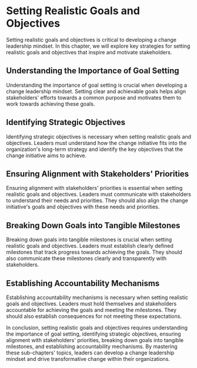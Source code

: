 Setting Realistic Goals and Objectives
=========================================================================================

Setting realistic goals and objectives is critical to developing a change leadership mindset. In this chapter, we will explore key strategies for setting realistic goals and objectives that inspire and motivate stakeholders.

Understanding the Importance of Goal Setting
--------------------------------------------

Understanding the importance of goal setting is crucial when developing a change leadership mindset. Setting clear and achievable goals helps align stakeholders' efforts towards a common purpose and motivates them to work towards achieving these goals.

Identifying Strategic Objectives
--------------------------------

Identifying strategic objectives is necessary when setting realistic goals and objectives. Leaders must understand how the change initiative fits into the organization's long-term strategy and identify the key objectives that the change initiative aims to achieve.

Ensuring Alignment with Stakeholders' Priorities
------------------------------------------------

Ensuring alignment with stakeholders' priorities is essential when setting realistic goals and objectives. Leaders must communicate with stakeholders to understand their needs and priorities. They should also align the change initiative's goals and objectives with these needs and priorities.

Breaking Down Goals into Tangible Milestones
--------------------------------------------

Breaking down goals into tangible milestones is crucial when setting realistic goals and objectives. Leaders must establish clearly defined milestones that track progress towards achieving the goals. They should also communicate these milestones clearly and transparently with stakeholders.

Establishing Accountability Mechanisms
--------------------------------------

Establishing accountability mechanisms is necessary when setting realistic goals and objectives. Leaders must hold themselves and stakeholders accountable for achieving the goals and meeting the milestones. They should also establish consequences for not meeting these expectations.

In conclusion, setting realistic goals and objectives requires understanding the importance of goal setting, identifying strategic objectives, ensuring alignment with stakeholders' priorities, breaking down goals into tangible milestones, and establishing accountability mechanisms. By mastering these sub-chapters' topics, leaders can develop a change leadership mindset and drive transformative change within their organizations.
